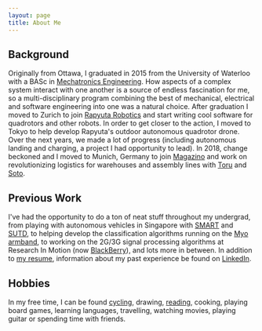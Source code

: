 ```yaml
---
layout: page
title: About Me
---
```


## Background

Originally from Ottawa, I graduated in 2015 from the University of Waterloo with a BASc in [Mechatronics Engineering](https://uwaterloo.ca/mechanical-mechatronics-engineering/). How aspects of a complex system interact with one another is a source of endless fascination for me, so a multi-disciplinary program combining the best of mechanical, electrical and software engineering into one was a natural choice. After graduation I moved to Zurich to join [Rapyuta Robotics](https://www.rapyuta-robotics.com/) and start writing cool software for quadrotors and other robots. In order to get closer to the action, I moved to Tokyo to help develop Rapyuta's outdoor autonomous quadrotor drone. Over the next years, we made a lot of progress (including autonomous landing and charging, a project I had opportunity to lead). In 2018, change beckoned and I moved to Munich, Germany to join [Magazino](https://www.magazino.eu) and work on revolutionizing logistics for warehouses and assembly lines with [Toru](https://www.youtube.com/watch?v=1j-RhPENu88) and [Soto](https://www.magazino.eu/products/soto/?lang=en).

## Previous Work

I've had the opportunity to do a ton of neat stuff throughout my undergrad, from playing
with autonomous vehicles in Singapore with [SMART](http://smart.mit.edu/research/future-urban-mobility/future-urban-mobility.html) and [SUTD](http://www.sutd.edu.sg/), to helping develop the classification algorithms running on the [Myo armband](https://www.thalmic.com/en/myo/), to working on the 2G/3G signal processing algorithms at Research In Motion (now [BlackBerry](http://ca.blackberry.com/)), and lots more in between. In addition to [my resume]({{site.resume}}), information about my past experience be found on [LinkedIn]({{site.linkedin}}).

## Hobbies

In my free time, I can be found [cycling]({{site.strava}}), drawing, [reading]({{site.goodreads}}), cooking, playing board games, learning languages, travelling, watching movies, playing guitar or spending time with friends.
